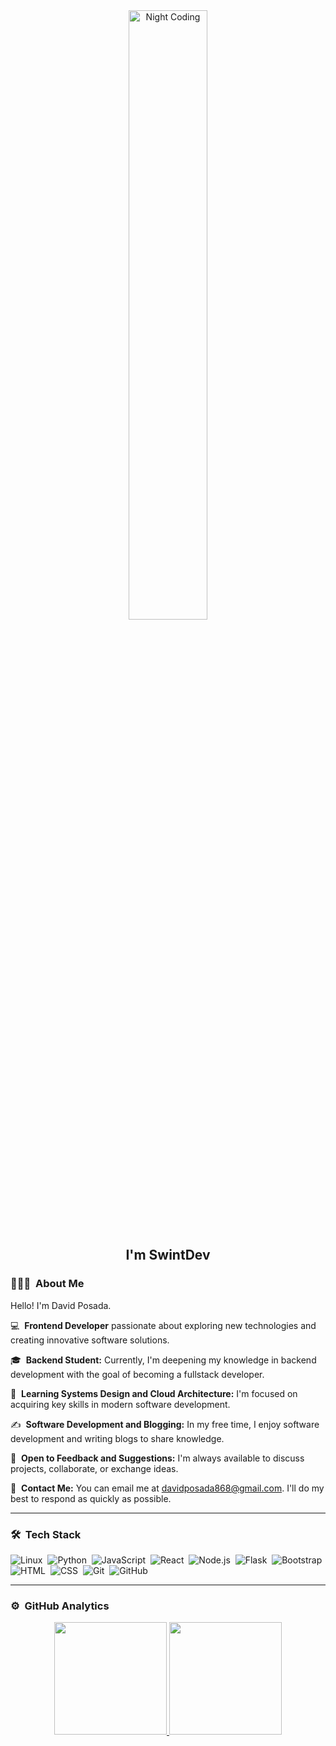 <div align="center">
  <img alt="Night Coding" width="50%" height="50%" src="https://cdn.dribbble.com/users/1277312/screenshots/14733298/media/39b1045e593737587dd60e42c8422d1f.gif">
</div>

<h2 align="center">I'm SwintDev</h2>

### 👨🏻‍💻 &nbsp;About Me

Hello! I'm David Posada.

💻 &nbsp;**Frontend Developer** passionate about exploring new technologies and creating innovative software solutions.

🎓 &nbsp;**Backend Student:** Currently, I'm deepening my knowledge in backend development with the goal of becoming a fullstack developer.

🌱 &nbsp;**Learning Systems Design and Cloud Architecture:** I'm focused on acquiring key skills in modern software development.

✍️ &nbsp;**Software Development and Blogging:** In my free time, I enjoy software development and writing blogs to share knowledge.

💬 &nbsp;**Open to Feedback and Suggestions:** I'm always available to discuss projects, collaborate, or exchange ideas.

📧 &nbsp;**Contact Me:** You can email me at davidposada868@gmail.com. I'll do my best to respond as quickly as possible.

---

### 🛠 &nbsp;Tech Stack

![Linux](https://img.shields.io/badge/-Linux-1e1e2e?style=flat&logo=linux&logoColor=a6e3a1)&nbsp;
![Python](https://img.shields.io/badge/-Python-1e1e2e?style=flat&logo=python&logoColor=f9e2af)&nbsp;
![JavaScript](https://img.shields.io/badge/-JavaScript-1e1e2e?style=flat&logo=javascript&logoColor=fab387)&nbsp;
![React](https://img.shields.io/badge/-React-1e1e2e?style=flat&logo=react&logoColor=89b4fa)&nbsp;
![Node.js](https://img.shields.io/badge/-Node.js-1e1e2e?style=flat&logo=node.js&logoColor=a6e3a1)&nbsp;
![Flask](https://img.shields.io/badge/-Flask-1e1e2e?style=flat&logo=flask&logoColor=f9e2af)&nbsp;
![Bootstrap](https://img.shields.io/badge/-Bootstrap-1e1e2e?style=flat&logo=bootstrap&logoColor=cba6f7)\
![HTML](https://img.shields.io/badge/-HTML-1e1e2e?style=flat&logo=html5&logoColor=fab387)&nbsp;
![CSS](https://img.shields.io/badge/-CSS-1e1e2e?style=flat&logo=css3&logoColor=89b4fa)&nbsp;
![Git](https://img.shields.io/badge/-Git-1e1e2e?style=flat&logo=git&logoColor=ea6962)&nbsp;
![GitHub](https://img.shields.io/badge/-GitHub-1e1e2e?style=flat&logo=github&logoColor=b4befe)&nbsp;

---

### ⚙️ &nbsp;GitHub Analytics

<p align="center">
<a href="https://github.com/SwintDev">
  <img height="180em" src="https://github-readme-stats-eight-theta.vercel.app/api?username=SwintDev&show_icons=true&theme=algolia&include_all_commits=true&count_private=true"/>
  <img height="180em" src="https://github-readme-stats-eight-theta.vercel.app/api/top-langs/?username=SwintDev&layout=compact&langs_count=8&theme=algolia"/>
</a>
</p>
